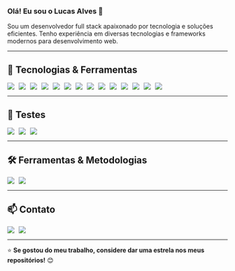 ### Olá! Eu sou o Lucas Alves 👋

Sou um desenvolvedor full stack apaixonado por tecnologia e soluções eficientes. Tenho experiência em diversas tecnologias e frameworks modernos para desenvolvimento web.

---

## 🚀 Tecnologias & Ferramentas

<div style="display: flex; flex-wrap: wrap; gap: 10px;">
  <img src="https://img.shields.io/badge/HTML-E34F26?style=for-the-badge&logo=html5&logoColor=white"/>
  <img src="https://img.shields.io/badge/CSS-1572B6?style=for-the-badge&logo=css3&logoColor=white"/>
  <img src="https://img.shields.io/badge/Sass-CC6699?style=for-the-badge&logo=sass&logoColor=white"/>
  <img src="https://img.shields.io/badge/JavaScript-F7DF1E?style=for-the-badge&logo=javascript&logoColor=black"/>
  <img src="https://img.shields.io/badge/TypeScript-007ACC?style=for-the-badge&logo=typescript&logoColor=white"/>
  <img src="https://img.shields.io/badge/React-20232A?style=for-the-badge&logo=react&logoColor=61DAFB"/>
  <img src="https://img.shields.io/badge/Angular-DD0031?style=for-the-badge&logo=angular&logoColor=white"/>
  <img src="https://img.shields.io/badge/Bootstrap-563D7C?style=for-the-badge&logo=bootstrap&logoColor=white"/>
  <img src="https://img.shields.io/badge/Styled--Components-DB7093?style=for-the-badge&logo=styled-components&logoColor=white"/>
  <img src="https://img.shields.io/badge/PHP-777BB4?style=for-the-badge&logo=php&logoColor=white"/>
  <img src="https://img.shields.io/badge/Docker-2496ED?style=for-the-badge&logo=docker&logoColor=white"/>
  <img src="https://img.shields.io/badge/MySQL-4479A1?style=for-the-badge&logo=mysql&logoColor=white"/>
  <img src="https://img.shields.io/badge/MariaDB-003545?style=for-the-badge&logo=mariadb&logoColor=white"/>
  <img src="https://img.shields.io/badge/SQL%20Server-CC2927?style=for-the-badge&logo=microsoft-sql-server&logoColor=white"/>
</div>

---

## 🧪 Testes

<div style="display: flex; flex-wrap: wrap; gap: 10px;">
  <img src="https://img.shields.io/badge/Behat-65B543?style=for-the-badge&logo=behat&logoColor=white"/>
  <img src="https://img.shields.io/badge/PHPUnit-4F5D95?style=for-the-badge&logo=php&logoColor=white"/>
  <img src="https://img.shields.io/badge/Cypress-17202C?style=for-the-badge&logo=cypress&logoColor=white"/>
</div>

---

## 🛠️ Ferramentas & Metodologias

<div style="display: flex; flex-wrap: wrap; gap: 10px;">
  <img src="https://img.shields.io/badge/GitHub-181717?style=for-the-badge&logo=github&logoColor=white"/>
  <img src="https://img.shields.io/badge/ClickUp-7B68EE?style=for-the-badge&logo=clickup&logoColor=white"/>
</div>

---

## 📫 Contato

<div style="display: flex; flex-wrap: wrap; gap: 10px;">
  <a href="https://www.linkedin.com/in/lucasalves8/">
    <img src="https://img.shields.io/badge/LinkedIn-0077B5?style=for-the-badge&logo=linkedin&logoColor=white"/>
  </a>
  <a href="mailto:lucasnascimento094@hotmail.com">
    <img src="https://img.shields.io/badge/Email-D14836?style=for-the-badge&logo=gmail&logoColor=white"/>
  </a>
</div>

---

⭐ **Se gostou do meu trabalho, considere dar uma estrela nos meus repositórios!** 😊
